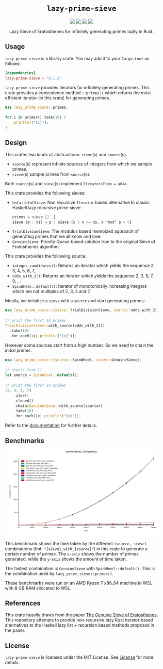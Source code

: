 <p align="center">
<h1 align="center"><code>lazy-prime-sieve</code></h1>
</p>

<p align="center">
  <a href="https://github.com/arindas/lazy-prime-sieve/actions/workflows/rust-ci.yml">
    <img src="https://github.com/arindas/lazy-prime-sieve/actions/workflows/rust-ci.yml/badge.svg">
  </a>
  <a href="https://codecov.io/gh/arindas/lazy-prime-sieve">
    <img src="https://codecov.io/gh/arindas/lazy-prime-sieve/branch/main/graph/badge.svg?token=MZfko4wvwc"/>
  </a>
  <a href="https://crates.io/crates/lazy-prime-sieve">
  <img src="https://img.shields.io/crates/v/lazy-prime-sieve" />
  </a>
  <a href="https://github.com/arindas/lazy-prime-sieve/actions/workflows/rustdoc.yml">
  <img src="https://github.com/arindas/lazy-prime-sieve/actions/workflows/rustdoc.yml/badge.svg" />
  </a>
</p>

<p align="center">
Lazy Sieve of Eratosthenes for infinitely generating primes lazily in Rust.
</p>

## Usage

`lazy-prime-sieve` is a library crate. You may add it to your `Cargo.toml` as
follows:

```toml
[dependencies]
lazy-prime-sieve = "0.1.2"
```

`lazy-prime-sieve` provides iterators for infinitely generating primes. This
crate provides a convenience method `::primes()` which returns the most
efficient iterator (in this crate) for generating primes.


```rust
use lazy_prime_sieve::primes;

for i in primes().take(10) {
    println!("{i}");
}
```

## Design

This crates two kinds of abstractions: `sieve`(s) and `source`(s).
- `source`(s) represent infinite sources of integers from which we sample primes.
- `sieve`(s) sample primes from `source`(s).

Both `source`(s) and `sieve`(s) implement `Iterator<Item = u64>`.

This crate provides the following sieves:
- `UnfaithfulSieve`: Non recursive `Iterator` based alternative to classic Haskell
lazy recursive prime sieve:
  ```haskell
  primes = sieve [2..]
  sieve (p : xs) = p : sieve [x | x <− xs, x ‘mod‘ p > 0]
  ```
- `TrialDivsionSieve`: The modulus based memoized approach of generating primes
that we all know and love.
- `GenuineSieve`: Priority Queue based solution true to the original Sieve of
Eratosthenes algorithm.

This crate provides the following source:
- `integer_candidates()`: Returns an iterator which yields the sequence 2, 3, 4, 5, 6, 7, …
- `odds_with_2()`: Returns an iterator which yields the sequence 2, 3, 5, 7, 9, …
- `SpinWheel::default()`: Iterator of monotonically increasing integers which are not
multiples of 2, 3, 5 and 7.

Mostly, we initialize a `sieve` with a `source` and start generating primes:

```rust
use lazy_prime_sieve::{sieve::TrialDivisionSieve, source::odds_with_2};

// print the first 10 primes
TrialDivisionSieve::with_source(odds_with_2())
  .take(10)
  .for_each(|x| println!("{x}"));
```

However some sources start from a high number. So we need to chain the initial
primes:

```rust
use lazy_prime_sieve::{source::SpinWheel, sieve::GenuineSieve};

// starts from 11
let source = SpinWheel::default();

// print the first 10 primes
[2, 3, 5, 7]
    .iter()
    .cloned()
    .chain(GenuineSieve::with_source(source))
    .take(10)
    .for_each(|x| println!("{x}"));
```

Refer to the [documentation](https://docs.rs/lazy-prime-sieve/) for further
details.

## Benchmarks

![prime-sieves-bench](https://raw.githubusercontent.com/arindas/lazy-prime-sieve/main/assets/lines.svg)

This benchmark shows the time taken by the different `(source, sieve)`
combinations (fmt: `"{sieve}_with_{source}"`) in this crate to generate a
certain number of primes. The `x-axis` shows the number of primes generated,
while the `y-axis` shows the amount of time taken.

The fastest combination is `GenuineSieve` with `SpinWheel::default()`. This is
the combination used by `lazy_prime_sieve::primes()`.

These benchmarks were run on an AMD Ryzen 7 x86_64 machine in WSL with 8 GB RAM
allocated to WSL.

## References

This crate heavily draws from the paper [The Genuine Sieve of
Eratosthenes](https://www.cs.hmc.edu/~oneill/papers/Sieve-JFP.pdf). This
repository attempts to provide non-recursive lazy Rust iterator based
alternatives to the Haskell lazy list + recursion based methods proposed in the
paper.

## License

`lazy-prime-sieve` is licensed under the MIT License. See
[License](https://raw.githubusercontent.com/arindas/lazy-prime-sieve/main/LICENSE)
for more details.
